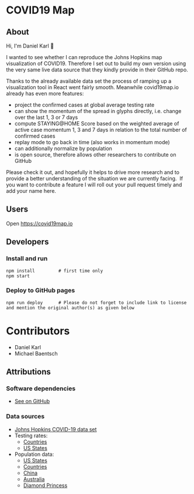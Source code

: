 # COVID19 Map

## About

Hi, I'm Daniel Karl 👋

I wanted to see whether I can reproduce the Johns Hopkins map visualization of COVID19. Therefore I set out to build my own version using the very same live data source that they kindly provide in their GitHub repo.

Thanks to the already available data set the process of ramping up a visualization tool in React went fairly smooth. Meanwhile covid19map.io already has even more features:

- project the confirmed cases at global average testing rate
- can show the momentum of the spread in glyphs directly, i.e. change over the last 1, 3 or 7 days
- compute STAYING@HOME Score based on the weighted average of active case momentum 1, 3 and 7 days in relation to the total number of confirmed cases
- replay mode to go back in time (also works in momentum mode)
- can additionally normalize by population
- is open source, therefore allows other researchers to contribute on GitHub

Please check it out, and hopefully it helps to drive more research and to provide a better understanding of the situation we are currently facing. 
If you want to contribute a feature I will roll out your pull request timely and add your name here.

## Users
Open https://covid19map.io

## Developers
### Install and run
```
npm install         # first time only
npm start
```

### Deploy to GitHub pages
```
npm run deploy      # Please do not forget to include link to license and mention the original author(s) as given below
```

# Contributors
- Daniel Karl
- Michael Baentsch

## Attributions
### Software dependencies
- [See on GitHub](https://github.com/daniel-karl/covid19-map/network/dependencies)

### Data sources
- [Johns Hopkins COVID-19 data set](https://github.com/CSSEGISandData/COVID-19/tree/master/csse_covid_19_data/csse_covid_19_time_series)
- Testing rates:
  - [Countries](https://en.wikipedia.org/wiki/COVID-19_testing)
  - [US States](https://docs.google.com/spreadsheets/u/2/d/e/2PACX-1vRwAqp96T9sYYq2-i7Tj0pvTf6XVHjDSMIKBdZHXiCGGdNC0ypEU9NbngS8mxea55JuCFuua1MUeOj5/pubhtml)
- Population data:
  - [US States](https://www.census.gov/newsroom/press-kits/2019/national-state-estimates.html)
  - [Countries](https://population.un.org/wpp/Download/Files/1_Indicators%20(Standard)/CSV_FILES/WPP2019_TotalPopulationBySex.csv)
  - [China](https://www.worldatlas.com/articles/chinese-provinces-by-population.html)
  - [Australia](https://en.wikipedia.org/wiki/States_and_territories_of_Australia)
  - [Diamond Princess](https://www.nytimes.com/2020/03/08/world/asia/coronavirus-cruise-ship.html)

